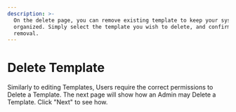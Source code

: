 ```yaml
---
description: >-
  On the delete page, you can remove existing template to keep your system
  organized. Simply select the template you wish to delete, and confirm the
  removal.
---
```


# Delete Template

Similarly to editing Templates, Users require the correct permissions to Delete a Template. The next page will show how an Admin may Delete a Template. Click "Next" to see how.&#x20;
